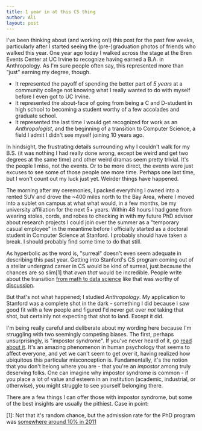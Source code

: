 ```yaml
---
title: 1 year in at this CS thing
author: Ali
layout: post
---
```


I've been thinking about (and working on!) this post for the past few weeks, particularly after I started seeing the (pre-)graduation photos of friends who walked this year. One year ago today I walked across the stage at the Bren Events Center at UC Irvine to recognize having earned a B.A. in Anthropology. As I'm sure people often say, this represented more than "just" earning my degree, though.

- It represented the payoff of spending the better part of *5 years* at a community college not knowing what I really wanted to do with myself before I even got to UC Irvine.
- It represented the about-face of going from being a C and D-student in high school to becoming a student worthy of a few accolades and graduate school.
- It represented the last time I would get recognized for work as an *Anthropologist*, and the beginning of a transition to Computer Science, a field I admit I didn't see myself joining 10 years ago.

In hindsight, the frustrating details surrounding why I couldn't walk for my B.S. (it was nothing I had really done wrong, except be weird and get two degrees at the same time) and other weird dramas seem pretty trivial. It's the people I miss, not the events. Or to be more direct, the events were just excuses to see some of those people one more time. Perhaps one last time, but I won't count out my luck just yet. Weirder things have happened.

The morning after my ceremonies, I packed everything I owned into a rented SUV and drove the ~400 miles north to the Bay Area, where I moved into a sublet on campus at what what would, in a few months, be my university affiliation for the next 5+ years. Within 48 hours I had gone from wearing stoles, cords, and robes to checking in with my future PhD advisor about research projects I could join over the summer as a "temporary casual employee" in the meantime before I officially started as a doctoral student in Computer Science at Stanford. I probably should have taken a break. I should probably find some time to do that still.

As hyperbolic as the word is, "surreal" doesn't even seem adequate in describing this past year. Getting into Stanford's CS program coming out of a stellar undergrad career in CS would be kind of surreal, just because the chances are so slim[1] that *even that* would be incredible. People write about the transition [from math to data science][wat] like that was worthy of [discussion][hn_on_wat].

But that's not what happened; I studied *Anthropology*. My application to Stanford was a complete shot in the dark - something I did because I saw good fit with a few people and figured I'd never get over *not* taking that shot, but certainly not expecting that shot to land. Except it did.

I'm being really careful and deliberate about my wording here because I'm struggling with two seemingly competing biases. The first, perhaps unsurprisingly, is "impostor syndrome". If you've never heard of it, go [read about it][impostorsyndrom]. It's an amazing phenomenon in human psychology that seems to affect everyone, and yet we can't seem to get over it, having realized how ubiquitous this particular misconception is. Fundamentally, it's the notion that you don't belong where you are - that you're an *impostor* among truly deserving folks. One can imagine why impostor syndrome is common - if you place a lot of value and esteem in an institution (academic, industrial, or otherwise), you might struggle to see yourself belonging there.

There are a few things I can offer those with impostor syndrome, but some of the best insights are usually the pithiest. Case in point:

[1]: Not that it's random chance, but the admission rate for the PhD program was [somewhere around 10% in 2011][admission rates]

[impostorsyndrom]: https://en.wikipedia.org/wiki/Impostor_syndrome
[wat]: http://stiglerdiet.com/blog/2015/May/11/how-i-became-a-data-scientist/
[hn_on_wat]: https://news.ycombinator.com/item?id=9529244
[admission rates]: http://www-cs.stanford.edu/newsletter/past-newsletters/2011